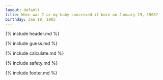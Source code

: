 ```yaml
---
layout: default
title: When was I or my baby conceived if born on January 19, 1903?
birthday: Jan 19, 1903
---
```


{% include header.md %}

{% include guess.md %}

{% include calculate.md %}

{% include safety.md %}

{% include footer.md %}




